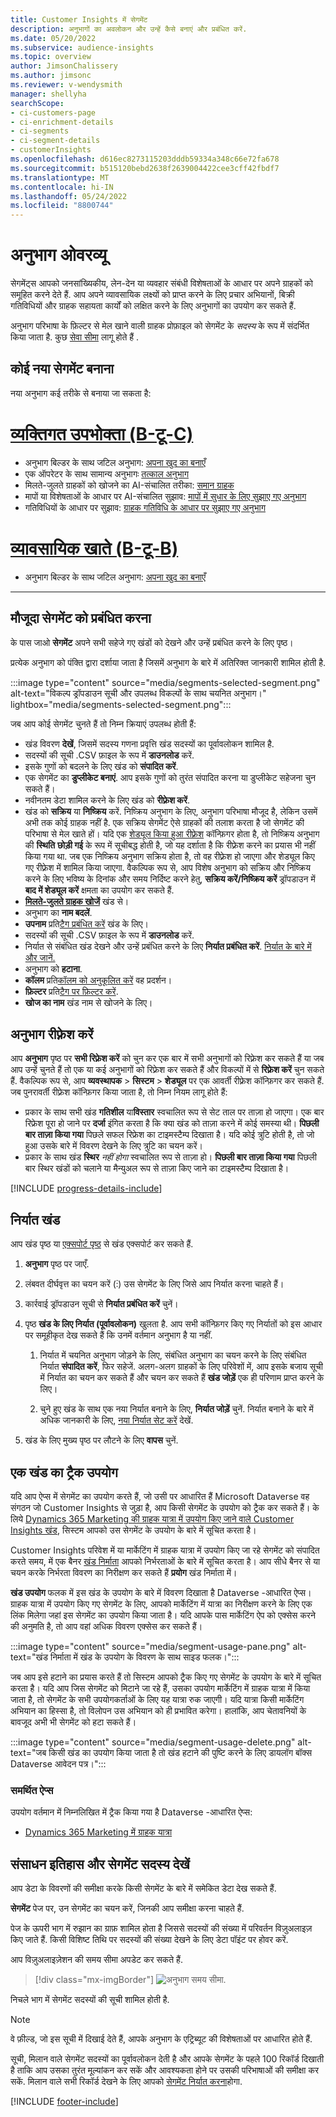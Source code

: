 ```yaml
---
title: Customer Insights में सेगमेंट
description: अनुभागों का अवलोकन और उन्हें कैसे बनाएं और प्रबंधित करें.
ms.date: 05/20/2022
ms.subservice: audience-insights
ms.topic: overview
author: JimsonChalissery
ms.author: jimsonc
ms.reviewer: v-wendysmith
manager: shellyha
searchScope:
- ci-customers-page
- ci-enrichment-details
- ci-segments
- ci-segment-details
- customerInsights
ms.openlocfilehash: d616ec8273115203dddb59334a348c66e72fa678
ms.sourcegitcommit: b515120bebd2638f2639004422cee3cff42fbdf7
ms.translationtype: MT
ms.contentlocale: hi-IN
ms.lasthandoff: 05/24/2022
ms.locfileid: "8800744"
---
```

# <a name="segments-overview"></a>अनुभाग ओवरव्यू

सेगमेंट्स आपको जनसांख्यिकीय, लेन-देन या व्यवहार संबंधी विशेषताओं के आधार पर अपने ग्राहकों को समूहित करने देते हैं. आप अपने व्यावसायिक लक्ष्यों को प्राप्त करने के लिए प्रचार अभियानों, बिक्री गतिविधियों और ग्राहक सहायता कार्यों को लक्षित करने के लिए अनुभागों का उपयोग कर सकते हैं.

अनुभाग परिभाषा के फ़िल्टर से मेल खाने वाली ग्राहक प्रोफ़ाइल को सेगमेंट के *सदस्य* के रूप में संदर्भित किया जाता है. कुछ [सेवा सीमा](/dynamics365/customer-insights/service-limits) लागू होते हैं .

## <a name="create-a-new-segment"></a>कोई नया सेगमेंट बनाना

नया अनुभाग कई तरीके से बनाया जा सकता है: 

# <a name="individual-consumers-b-to-c"></a>[व्यक्तिगत उपभोक्ता (B-टू-C)](#tab/b2c)

- अनुभाग बिल्डर के साथ जटिल अनुभाग: [अपना खुद का बनाएँ](segment-builder.md#create-a-new-segment) 
- एक ऑपरेटर के साथ सामान्य अनुभागः [तत्काल अनुभाग](segment-builder.md#quick-segments) 
- मिलते-जुलते ग्राहकों को खोजने का AI-संचालित तरीका: [समान ग्राहक](find-similar-customer-segments.md) 
- मापों या विशेषताओं के आधार पर AI-संचालित सुझाव: [मापों में सुधार के लिए सुझाए गए अनुभाग](suggested-segments.md) 
- गतिविधियों के आधार पर सुझाव: [ग्राहक गतिविधि के आधार पर सुझाए गए अनुभाग](suggested-segments-activity.md) 

# <a name="business-accounts-b-to-b"></a>[व्यावसायिक खाते (B-टू-B)](#tab/b2b)

- अनुभाग बिल्डर के साथ जटिल अनुभाग: [अपना खुद का बनाएँ](segment-builder.md#create-a-new-segment)

---

## <a name="manage-existing-segments"></a>मौजूदा सेगमेंट को प्रबंधित करना

के पास जाओ **सेगमेंट** अपने सभी सहेजे गए खंडों को देखने और उन्हें प्रबंधित करने के लिए पृष्ठ।

प्रत्येक अनुभाग को पंक्ति द्वारा दर्शाया जाता है जिसमें अनुभाग के बारे में अतिरिक्त जानकारी शामिल होती है.

:::image type="content" source="media/segments-selected-segment.png" alt-text="विकल्प ड्रॉपडाउन सूची और उपलब्ध विकल्पों के साथ चयनित अनुभाग।" lightbox="media/segments-selected-segment.png":::

जब आप कोई सेगमेंट चुनते हैं तो निम्न क्रियाएं उपलब्ध होती हैं:

- खंड विवरण **देखें**, जिसमें सदस्य गणना प्रवृत्ति खंड सदस्यों का पूर्वावलोकन शामिल है.
- सदस्यों की सूची .CSV फ़ाइल के रूप में **डाउनलोड** करें.
- इसके गुणों को बदलने के लिए खंड को **संपादित करें**.
- एक सेगमेंट का **डुप्लीकेट बनाएं**. आप इसके गुणों को तुरंत संपादित करना या डुप्लीकेट सहेजना चुन सकते हैं।
- नवीनतम डेटा शामिल करने के लिए खंड को **रीफ़्रेश करें**.
- खंड को **सक्रिय** या **निष्क्रिय** करें. निष्क्रिय अनुभाग के लिए, अनुभाग परिभाषा मौजूद है, लेकिन उसमें अभी तक कोई ग्राहक नहीं है. एक सक्रिय सेगमेंट ऐसे ग्राहकों की तलाश करता है जो सेगमेंट की परिभाषा से मेल खाते हों। यदि एक [शेड्यूल किया हुआ रीफ़्रेश](system.md#schedule-tab) कॉन्फ़िगर होता है, तो निष्क्रिय अनुभाग की **स्थिति** **छोड़ी गई** के रूप में सूचीबद्ध होती है, जो यह दर्शाता है कि रीफ़्रेश करने का प्रयास भी नहीं किया गया था. जब एक निष्क्रिय अनुभाग सक्रिय होता है, तो वह रीफ़्रेश हो जाएगा और शेड्यूल किए गए रीफ़्रेश में शामिल किया जाएगा.
  वैकल्पिक रूप से, आप विशेष अनुभाग को सक्रिय और निष्क्रिय करने के लिए भविष्य के दिनांक और समय निर्दिष्ट करने हेतु, **सक्रिय करें/निष्क्रिय करें** ड्रॉपडाउन में **बाद में शेड्यूल करें** क्षमता का उपयोग कर सकते हैं.
- **[मिलते-जुलते ग्राहक खोजें](find-similar-customer-segments.md)** खंड से।
- अनुभाग का **नाम बदलें**.
- **उपनाम** प्रति[टैग प्रबंधित करें](work-with-tags-columns.md#manage-tags) खंड के लिए।
- सदस्यों की सूची .CSV फ़ाइल के रूप में **डाउनलोड** करें.
- निर्यात से संबंधित खंड देखने और उन्हें प्रबंधित करने के लिए **निर्यात प्रबंधित करें**. [निर्यात के बारे में और जानें.](export-destinations.md)
- अनुभाग को **हटाना**.
- **कॉलम** प्रति[कॉलम को अनुकूलित करें](work-with-tags-columns.md#customize-columns) वह प्रदर्शन।
- **फ़िल्टर** प्रति[टैग पर फ़िल्टर करें](work-with-tags-columns.md#filter-on-tags).
- **खोज का नाम** खंड नाम से खोजने के लिए।

## <a name="refresh-segments"></a>अनुभाग रीफ़्रेश करें

आप **अनुभाग** पृष्ठ पर **सभी रिफ़्रेश करें** को चुन कर एक बार में सभी अनुभागों को रिफ़्रेश कर सकते हैं या जब आप उन्हें चुनते हैं तो एक या कई अनुभागों को रिफ़्रेश कर सकते हैं और विकल्पों में से **रिफ़्रेश करें** चुन सकते हैं. वैकल्पिक रूप से, आप **व्यवस्थापक** > **सिस्टम** > **शेड्यूल** पर एक आवर्ती रीफ़्रेश कॉन्फ़िगर कर सकते हैं. जब पुनरावर्ती रीफ़्रेश कॉन्फ़िगर किया जाता है, तो निम्न नियम लागू होते हैं:

- प्रकार के साथ सभी खंड **गतिशील** या**विस्तार** स्वचालित रूप से सेट ताल पर ताज़ा हो जाएगा। एक बार रिफ्रेश पूरा हो जाने पर **दर्जा** इंगित करता है कि क्या खंड को ताज़ा करने में कोई समस्या थी। **पिछली बार ताज़ा किया गया** पिछले सफल रिफ्रेश का टाइमस्टैम्प दिखाता है। यदि कोई त्रुटि होती है, तो जो हुआ उसके बारे में विवरण देखने के लिए त्रुटि का चयन करें।
- प्रकार के साथ खंड **स्थिर** *नहीं होगा* स्वचालित रूप से ताज़ा हो। **पिछली बार ताज़ा किया गया** पिछली बार स्थिर खंडों को चलाने या मैन्युअल रूप से ताज़ा किए जाने का टाइमस्टैम्प दिखाता है।

[!INCLUDE [progress-details-include](includes/progress-details-pane.md)]

## <a name="export-segments"></a>निर्यात खंड

आप खंड पृष्ठ या [एक्सपोर्ट पृष्ठ](export-destinations.md) से खंड एक्सपोर्ट कर सकते हैं. 

1. **अनुभाग** पृष्ठ पर जाएँ.

1. लंबवत दीर्घवृत्त का चयन करें (&vellip;) उस सेगमेंट के लिए जिसे आप निर्यात करना चाहते हैं।

1. कार्रवाई ड्रॉपडाउन सूची से **निर्यात प्रबंधित करें** चुनें।

1. पृष्ठ **खंड के लिए निर्यात (पूर्वावलोकन)** खुलता है. आप सभी कॉन्फ़िगर किए गए निर्यातों को इस आधार पर समूहीकृत देख सकते हैं कि उनमें वर्तमान अनुभाग है या नहीं.

   1. निर्यात में चयनित अनुभाग जोड़ने के लिए, संबंधित अनुभाग का चयन करने के लिए संबंधित निर्यात **संपादित करें**, फिर सहेजें. अलग-अलग ग्राहकों के लिए परिवेशों में, आप इसके बजाय सूची में निर्यात का चयन कर सकते हैं और चयन कर सकते हैं **खंड जोड़ें** एक ही परिणाम प्राप्त करने के लिए।

   1. चुने हुए खंड के साथ एक नया निर्यात बनाने के लिए, **निर्यात जोड़ें** चुनें. निर्यात बनाने के बारे में अधिक जानकारी के लिए, [नया निर्यात सेट करें](export-destinations.md#set-up-a-new-export) देखें.

1. खंड के लिए मुख्य पृष्ठ पर लौटने के लिए **वापस** चुनें.

## <a name="track-usage-of-a-segment"></a>एक खंड का ट्रैक उपयोग

यदि आप ऐप्स में सेगमेंट का उपयोग करते हैं, जो उसी पर आधारित हैं Microsoft Dataverse वह संगठन जो Customer Insights से जुड़ा है, आप किसी सेगमेंट के उपयोग को ट्रैक कर सकते हैं। के लिये [Dynamics 365 Marketing की ग्राहक यात्रा में उपयोग किए जाने वाले Customer Insights खंड](/dynamics365/marketing/real-time-marketing-ci-profile), सिस्टम आपको उस सेगमेंट के उपयोग के बारे में सूचित करता है।

Customer Insights परिवेश में या मार्केटिंग में ग्राहक यात्रा में उपयोग किए जा रहे सेगमेंट को संपादित करते समय, में एक बैनर [खंड निर्माता](segment-builder.md) आपको निर्भरताओं के बारे में सूचित करता है। आप सीधे बैनर से या चयन करके निर्भरता विवरण का निरीक्षण कर सकते हैं **प्रयोग** खंड निर्माता में।

**खंड उपयोग** फलक में इस खंड के उपयोग के बारे में विवरण दिखाता है Dataverse -आधारित ऐप्स। ग्राहक यात्रा में उपयोग किए गए सेगमेंट के लिए, आपको मार्केटिंग में यात्रा का निरीक्षण करने के लिए एक लिंक मिलेगा जहां इस सेगमेंट का उपयोग किया जाता है। यदि आपके पास मार्केटिंग ऐप को एक्सेस करने की अनुमति है, तो आप वहां अधिक विवरण एक्सेस कर सकते हैं।

:::image type="content" source="media/segment-usage-pane.png" alt-text="खंड निर्माता में खंड के उपयोग के विवरण के साथ साइड फलक।":::

जब आप इसे हटाने का प्रयास करते हैं तो सिस्टम आपको ट्रैक किए गए सेगमेंट के उपयोग के बारे में सूचित करता है। यदि आप जिस सेगमेंट को मिटाने जा रहे हैं, उसका उपयोग मार्केटिंग में ग्राहक यात्रा में किया जाता है, तो सेगमेंट के सभी उपयोगकर्ताओं के लिए यह यात्रा रुक जाएगी। यदि यात्रा किसी मार्केटिंग अभियान का हिस्सा है, तो विलोपन उस अभियान को ही प्रभावित करेगा। हालांकि, आप चेतावनियों के बावजूद अभी भी सेगमेंट को हटा सकते हैं।

:::image type="content" source="media/segment-usage-delete.png" alt-text="जब किसी खंड का उपयोग किया जाता है तो खंड हटाने की पुष्टि करने के लिए डायलॉग बॉक्स Dataverse आवेदन पत्र।":::

### <a name="supported-apps"></a>समर्थित ऐप्स

उपयोग वर्तमान में निम्नलिखित में ट्रैक किया गया है Dataverse -आधारित ऐप्स:

- [Dynamics 365 Marketing में ग्राहक यात्रा](/dynamics365/marketing/real-time-marketing-ci-profile)

## <a name="view-processing-history-and-segment-members"></a>संसाधन इतिहास और सेगमेंट सदस्य देखें

आप डेटा के विवरणों की समीक्षा करके किसी सेगमेंट के बारे में समेकित डेटा देख सकते हैं.

**सेगमेंट** पेज पर, उन सेगमेंट का चयन करें, जिनकी आप समीक्षा करना चाहते हैं.

पेज के ऊपरी भाग में रुझान का ग्राफ़ शामिल होता है जिससे सदस्यों की संख्या में परिवर्तन विज़ुअलाइज़ किए जाते हैं. किसी विशिष्ट तिथि पर सदस्यों की संख्या देखने के लिए डेटा पॉइंट पर होवर करें.

आप विज़ुअलाइज़ेशन की समय सीमा अपडेट कर सकते हैं.

> [!div class="mx-imgBorder"]
> ![अनुभाग समय सीमा.](media/segment-time-range.png "अनुभाग समय सीमा")

निचले भाग में सेगमेंट सदस्यों की सूची शामिल होती है.

> [!NOTE]
> वे फ़ील्ड, जो इस सूची में दिखाई देते हैं, आपके अनुभाग के एट्रिब्यूट की विशेषताओं पर आधारित होते हैं.
>
>सूची, मिलान वाले सेगमेंट सदस्यों का पूर्वावलोकन देती है और आपके सेगमेंट के पहले 100 रिकॉर्ड दिखाती है ताकि आप उसका तुरंत मूल्यांकन कर सकें और आवश्यकता होने पर उसकी परिभाषाओं की समीक्षा कर सकें. मिलान वाले सभी रिकॉर्ड देखने के लिए आपको [सेगमेंट निर्यात करना](export-destinations.md)होगा.

[!INCLUDE [footer-include](includes/footer-banner.md)]
